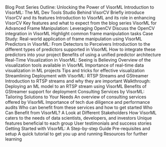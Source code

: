 Blog Post Series Outline: Unlocking the Power of VisorML
Introduction to VisorML: The ML Dev Tools Studio Behind VisorCV
Briefly introduce VisorCV and its features
Introduction to VisorML and its role in enhancing VisorCV
Key features and what to expect from the blog series
VisorML for Advanced Frame Manipulation: Leveraging OpenCV
Discuss the OpenCV integration in VisorML
Highlight common frame manipulation tasks
Case Study: Real-world application of frame manipulation using VisorML
Predictors in VisorML: From Detectors to Perceivers
Introduction to the different types of predictors supported in VisorML
How to integrate these predictors into your project
Benefits of using a unified predictor architecture
Real-Time Visualization in VisorML: Seeing is Believing
Overview of the visualization tools available in VisorML
Importance of real-time data visualization in ML projects
Tips and tricks for effective visualization
Streamlining Deployment with VisorML: RTSP Streams and GStreamer
Introduction to RTSP streams and why they are important
Walkthrough: Deploying an ML model to an RTSP stream using VisorML
Benefits of GStreamer support for deployment
Consulting Services by VisorML: Tailoring Solutions to Your Needs
An overview of consulting services offered by VisorML
Importance of tech due diligence and performance audits
Who can benefit from these services and how to get started
Who Can Benefit from VisorML? A Look at Different Stakeholders
How VisorML caters to the needs of data scientists, developers, and investors
Unique features beneficial to each group
User testimonials and success stories
Getting Started with VisorML: A Step-by-step Guide
Pre-requisites and setup
A quick tutorial to get you up and running
Resources for further learning